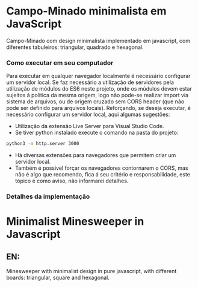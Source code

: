 # Campo-Minado minimalista em JavaScript
Campo-Minado com design minimalista implementado em javascript, com diferentes tabuleiros: triangular, quadrado e hexagonal.


### Como executar em seu computador
Para executar em qualquer navegador localmente é necessário configurar um servidor local. 
Se faz necessário a utilização de servidores pela utilização de módulos do ES6 neste projeto, onde os múdulos devem estar sujeitos á politica da mesma origem, logo não pode-se realizar import  via sistema de arquivos, ou de origem cruzado sem CORS header (que não pode ser definido para arquivos locais).
Reforçando, se deseja executar, é necessário configurar um servidor local, aqui algumas sugestões:
* Utilização da extensão Live Server para Visual Studio Code.
* Se tiver python instalado execute o comando na pasta do projeto:
```sh
python3 -m http.server 3000
```
* Há diversas extensões para navegadores que permitem criar um servidor local.
* Também é possivel forçar os navegadores contornarem o CORS, mas não é algo que recomendo, 
fica á seu critério e responsabilidade, este tópico é como aviso, não informarei detalhes.
### Detalhes da implementação

# Minimalist Minesweeper in Javascript
## EN:
Minesweeper with minimalist design in pure javascript, with different boards: triangular, square and hexagonal.
